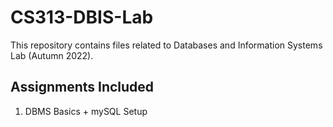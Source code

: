 # CS313-DBIS-Lab
This repository contains files related to Databases and Information Systems Lab (Autumn 2022).

## Assignments Included
1. DBMS Basics + mySQL Setup
